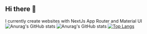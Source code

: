 ## Hi there 👋
I currently create websites with NextJs App Router and Material UI
![Anurag's GitHub stats](https://github-readme-stats.vercel.app/api?username=baosub&show=reviews,discussions_started,discussions_answered,prs_merged,prs_merged_percentage)
![Anurag's GitHub stats](https://github-readme-stats.vercel.app/api?username=baosub&show_icons=true)
[![Top Langs](https://github-readme-stats.vercel.app/api/top-langs/?username=baosub)](https://github.com/baosub/github-readme-stats)

<!--
**baosub/baosub** is a ✨ _special_ ✨ repository because its `README.md` (this file) appears on your GitHub profile.

Here are some ideas to get you started:

- 🔭 I’m currently working on ...
- 🌱 I’m currently learning ...
- 👯 I’m looking to collaborate on ...
- 🤔 I’m looking for help with ...
- 💬 Ask me about ...
- 📫 How to reach me: ...
- 😄 Pronouns: ...
- ⚡ Fun fact: ...
-->
